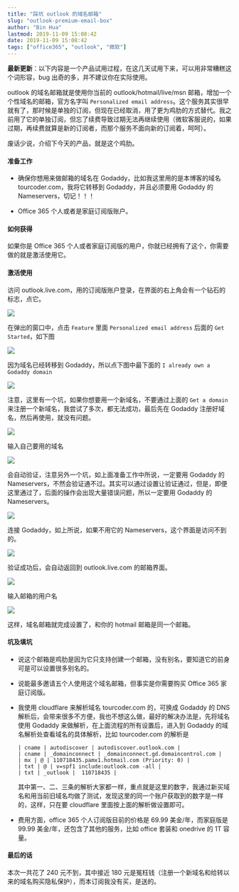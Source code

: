 ```yaml
---
title: "踩坑 outlook 的域名邮箱"
slug: "outlook-premium-email-box"
author: "Bin Hua"
lastmod: 2019-11-09 15:08:42
date: 2019-11-09 15:08:42
tags: ["office365", "outlook", "微软"]
---
```


**最新更新**：以下内容是一个产品试用过程，在这几天试用下来，可以用非常糟糕这个词形容，bug 出奇的多，并不建议你在实际使用。

outlook 的域名邮箱就是使用你当前的 outlook/hotmail/live/msn 邮箱，增加一个个性域名的邮箱，官方名字叫 `Personalized email address`。这个服务其实很早就有了，那时候是单独的订阅，但现在已经取消，用了更为鸡肋的方式替代。我之前用了它的单独订阅，但忘了续费导致过期无法再继续使用（微软客服说的，如果过期，再续费就算是新的订阅者，而那个服务不面向新的订阅着，呵呵）。

废话少说，介绍下今天的产品，就是这个鸡肋。

#### 准备工作

- 确保你想用来做邮箱的域名在 Godaddy，比如我这里用的是本博客的域名 tourcoder.com，我将它转移到 Godaddy，并且必须要用 Godaddy 的 Nameservers，切记！！！

- Office 365 个人或者是家庭订阅版账户。

#### 如何获得

如果你是 Office 365 个人或者家庭订阅版的用户，你就已经拥有了这个，你需要做的就是激活使用它。

#### 激活使用

访问 outlook.live.com，用的订阅版账户登录，在界面的右上角会有一个钻石的标志，点它。

![](https://storage.tourcoder.com/tcblog/outlook-premium-email-box-001.png)

在弹出的窗口中，点击 `Feature` 里面 `Personalized email address` 后面的 `Get Started`，如下图

![](https://storage.tourcoder.com/tcblog/outlook-premium-email-box-002.png)

因为域名已经转移到 Godaddy，所以点下图中最下面的 `I already own a Godaddy domain`

![](https://storage.tourcoder.com/tcblog/outlook-premium-email-box-003.png)

注意，这里有一个坑，如果你想要用一个新域名，不要通过上面的 `Get a domain` 来注册一个新域名，我尝试了多次，都无法成功，最后先在 Godaddy 注册好域名，然后再使用，就没有问题。

![](https://storage.tourcoder.com/tcblog/outlook-premium-email-box-004.png)

输入自己要用的域名

![](https://storage.tourcoder.com/tcblog/outlook-premium-email-box-005.png)

会自动验证，注意另外一个坑，如上面准备工作中所说，一定要用 Godaddy 的 Nameservers，不然会验证通不过。其实可以通过设置让验证通过，但是，即便这里通过了，后面的操作会出现大量错误问题，所以一定要用 Godaddy 的 Nameservers。

![](https://storage.tourcoder.com/tcblog/outlook-premium-email-box-006.png)

连接 Godaddy，如上所说，如果不用它的 Nameservers，这个界面是访问不到的。

![](https://storage.tourcoder.com/tcblog/outlook-premium-email-box-007.png)

验证成功后，会自动返回到 outlook.live.com 的邮箱界面。

![](https://storage.tourcoder.com/tcblog/outlook-premium-email-box-008.png)

输入邮箱的用户名

![](https://storage.tourcoder.com/tcblog/outlook-premium-email-box-009.png)

这样，域名邮箱就完成设置了，和你的 hotmail 邮箱是同一个邮箱。

#### 坑及填坑


- 说这个邮箱是鸡肋是因为它只支持创建一个邮箱，没有别名，要知道它的前身可是可以设置很多别名的。

- 说能最多邀请五个人使用这个域名邮箱，但事实是你需要购买 Office 365 家庭订阅版。

- 我使用 cloudflare 来解析域名 tourcoder.com 的，可换成 Godaddy 的 DNS 解析后，会带来很多不方便，我也不想这么做，最好的解决办法是，先将域名使用 Godaddy 来做解析，在上面流程的所有设置后，进入到 Godaddy 的域名解析处查看域名的具体解析，比如 tourcoder.com 的解析是

    ```
    | cname | autodiscover | autodiscover.outlook.com |
    | cname | _domainconnect | _domainconnect.gd.domaincontrol.com |
    | mx | @ | 110718435.pamx1.hotmail.com (Priority: 0) |
    | txt | @ |	v=spf1 include:outlook.com -all |
    | txt |	_outlook |	110718435 |
    ```

    其中第一、二、三条的解析大家都一样，重点就是这里的数字，我通过新买域名和用当前旧域名均做了测试，发现这里的同一个账户获取到的数字是一样的，这样，只在要 cloudflare 里面按上面的解析做设置即可。
    
- 费用方面，office 365 个人订阅版目前的价格是 69.99 美金/年，而家庭版是 99.99 美金/年，还包含了其他的服务，比如 office 套装和 onedrive 的 1T 容量。

#### 最后的话

本次一共花了 240 元不到，其中接近 180 元是冤枉钱（注册一个新域名和给转以来的域名购买隐私保护），而本订阅我没有买，是送的。
